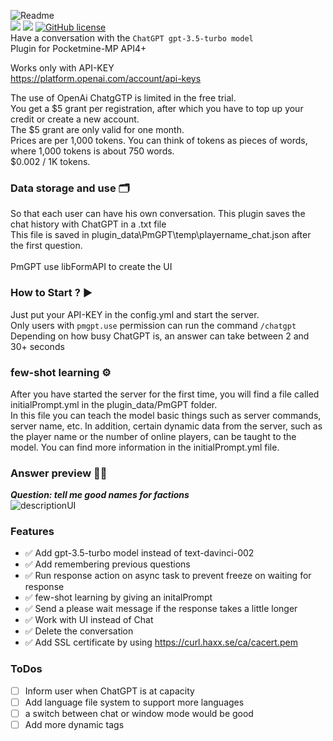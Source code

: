![Readme](https://user-images.githubusercontent.com/79281788/230729315-414e95a9-9d1e-4df9-adbc-40a72cf16a20.png)<br>
[![](https://poggit.pmmp.io/shield.api/PmGPT)](https://poggit.pmmp.io/p/PmGPT)
[![](https://poggit.pmmp.io/shield.state/PmGPT)](https://poggit.pmmp.io/p/PmGPT)
[![GitHub license](https://img.shields.io/badge/license-Apache-blue.svg)](
https://github.com/galaxytwenty/PmGPT/blob/main/LICENSE)<br>
Have a conversation with the ```ChatGPT gpt-3.5-turbo model```<br>
Plugin for Pocketmine-MP API4+<br>

Works only with API-KEY<br>
https://platform.openai.com/account/api-keys<br>

The use of OpenAi ChatgGTP is limited in the free trial.<br>
You get a $5 grant per registration, after which you have to top up your credit or create a new account.<br>
The $5 grant are only valid for one month.<br>
Prices are per 1,000 tokens. You can think of tokens as pieces of words, where 1,000 tokens is about 750 words.<br>
$0.002 / 1K tokens.<br>

### Data storage and use 🗂
So that each user can have his own conversation. This plugin saves the chat history with ChatGPT in a .txt file<br>
This file is saved in plugin_data\PmGPT\temp\playername_chat.json after the first question.<br>
<br>
PmGPT use libFormAPI to create the UI

### How to Start ? ▶
Just put your API-KEY in the config.yml and start the server.<br>
Only users with ```pmgpt.use``` permission can run the command ```/chatgpt```<br>
Depending on how busy ChatGPT is, an answer can take between 2 and 30+ seconds<br>

### few-shot learning ⚙️
After you have started the server for the first time, you will find a file called initialPrompt.yml in the plugin_data/PmGPT folder.<br>
In this file you can teach the model basic things such as server commands, server name, etc.
In addition, certain dynamic data from the server, such as the player name or the number of online players, can be taught to the model.
You can find more information in the initialPrompt.yml file.

### Answer preview 🤖💬
***Question: tell me good names for factions***<br>
![descriptionUI](https://user-images.githubusercontent.com/79281788/231010759-e0425c13-3ddf-4c12-852e-c556e5a8bd20.png)<br>


### Features
- ✅ Add gpt-3.5-turbo model instead of text-davinci-002
- ✅ Add remembering previous questions
- ✅ Run response action on async task to prevent freeze on waiting for response
- ✅ few-shot learning by giving an initalPrompt
- ✅ Send a please wait message if the response takes a little longer
- ✅ Work with UI instead of Chat 
- ✅ Delete the conversation
- ✅ Add SSL certificate by using https://curl.haxx.se/ca/cacert.pem

### ToDos
- [ ] Inform user when ChatGPT is at capacity
- [ ] Add language file system to support more languages
- [ ] a switch between chat or window mode would be good
- [ ] Add more dynamic tags
